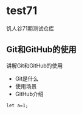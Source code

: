 # test71
饥人谷71期测试仓库

## Git和GitHub的使用

讲解Git和GitHub的使用

- Git是什么
- 使用场景
- GitHub介绍

```
let a=1;
```
